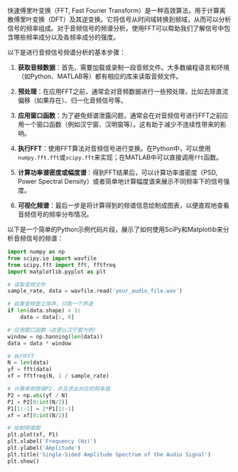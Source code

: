 快速傅里叶变换（FFT, Fast Fourier Transform）是一种高效算法，用于计算离散傅里叶变换（DFT）及其逆变换。它将信号从时间域转换到频域，从而可以分析信号的频率组成。对于音频信号的频谱分析，使用FFT可以帮助我们了解信号中包含哪些频率成分以及各频率成分的强度。

以下是进行音频信号频谱分析的基本步骤：

1. **获取音频数据**：首先，需要加载或录制一段音频文件。大多数编程语言和环境（如Python、MATLAB等）都有相应的库来读取音频文件。

2. **预处理**：在应用FFT之前，通常会对音频数据进行一些预处理，比如去除直流偏移（如果存在）、归一化音频信号等。

3. **应用窗口函数**：为了避免频谱泄露问题，通常会在对音频信号进行FFT之前应用一个窗口函数（例如汉宁窗、汉明窗等）。这有助于减少不连续性带来的影响。

4. **执行FFT**：使用FFT算法对音频信号进行变换。在Python中，可以使用`numpy.fft.fft`或`scipy.fft`来实现；在MATLAB中可以直接调用`fft`函数。

5. **计算功率谱密度或幅度谱**：得到FFT结果后，可以计算功率谱密度（PSD, Power Spectral Density）或者简单地计算幅度谱来展示不同频率下的信号强度。

6. **可视化频谱**：最后一步是将计算得到的频谱信息绘制成图表，以便直观地查看音频信号的频率分布情况。

以下是一个简单的Python示例代码片段，展示了如何使用SciPy和Matplotlib来分析音频信号的频谱：

```python
import numpy as np
from scipy.io import wavfile
from scipy.fft import fft, fftfreq
import matplotlib.pyplot as plt

# 读取音频文件
sample_rate, data = wavfile.read('your_audio_file.wav')

# 如果音频是立体声，只取一个声道
if len(data.shape) > 1:
    data = data[:, 0]

# 应用窗口函数（这里以汉宁窗为例）
window = np.hanning(len(data))
data = data * window

# 执行FFT
N = len(data)
yf = fft(data)
xf = fftfreq(N, 1 / sample_rate)

# 计算单侧频谱P2，并且求出对应的频率值
P2 = np.abs(yf / N)
P1 = P2[0:int(N/2)]
P1[1:-1] = 2*P1[1:-1]
xf = xf[0:int(N/2)]

# 绘制频谱图
plt.plot(xf, P1)
plt.xlabel('Frequency (Hz)')
plt.ylabel('Amplitude')
plt.title('Single-Sided Amplitude Spectrum of the Audio Signal')
plt.show()
```